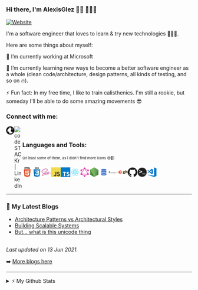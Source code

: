 ### Hi there, I'm AlexisGlez 👋🏻 👨🏻‍💻

[![Website](https://img.shields.io/website?label=MySite&style=for-the-badge&logo=staticman&url=https%3A%2F%2Falexisglez.netlify.com)][website]

I'm a software engineer that loves to learn & try new technologies 💆🏻‍♂️.

Here are some things about myself:

🔭 I’m currently working at Microsoft

🌱 I’m currently learning new ways to become a better software engineer as a whole (clean code/architecture, design patterns, all kinds of testing, and so on 🔥).

⚡ Fun fact: In my free time, I like to train calisthenics. I'm still a rookie, but someday I'll be able to do some amazing movements 😎

### Connect with me:

[<img align="left" alt="alexisglez.netlify.com" width="22px" src="https://raw.githubusercontent.com/iconic/open-iconic/master/svg/globe.svg" />][website]

[<img align="left" alt="codeSTACKr | LinkedIn" width="22px" src="https://cdn.jsdelivr.net/npm/simple-icons@v3/icons/linkedin.svg" />][linkedin]

<br />

### Languages and Tools:

<sub><sup>(at least some of them, as I didn't find more icons 😅🤣)</sup></sub>

<img align="left" alt="HTML5" width="26px" src="https://raw.githubusercontent.com/github/explore/80688e429a7d4ef2fca1e82350fe8e3517d3494d/topics/html/html.png" />

<img align="left" alt="CSS3" width="26px" src="https://raw.githubusercontent.com/github/explore/80688e429a7d4ef2fca1e82350fe8e3517d3494d/topics/css/css.png" />

<img align="left" alt="Sass" width="26px" src="https://raw.githubusercontent.com/github/explore/80688e429a7d4ef2fca1e82350fe8e3517d3494d/topics/sass/sass.png" />

<img align="left" alt="JavaScript" width="26px" src="https://raw.githubusercontent.com/github/explore/80688e429a7d4ef2fca1e82350fe8e3517d3494d/topics/javascript/javascript.png" />

<img align="left" alt="TypeScript" width="26px" src="https://raw.githubusercontent.com/github/explore/80688e429a7d4ef2fca1e82350fe8e3517d3494d/topics/typescript/typescript.png" />

<img align="left" alt="React" width="26px" src="https://raw.githubusercontent.com/github/explore/80688e429a7d4ef2fca1e82350fe8e3517d3494d/topics/react/react.png" />

<img align="left" alt="GraphQL" width="26px" src="https://raw.githubusercontent.com/github/explore/80688e429a7d4ef2fca1e82350fe8e3517d3494d/topics/graphql/graphql.png" />

<img align="left" alt="Node.js" width="26px" src="https://raw.githubusercontent.com/github/explore/80688e429a7d4ef2fca1e82350fe8e3517d3494d/topics/nodejs/nodejs.png" />

<img align="left" alt="SQL" width="26px" src="https://raw.githubusercontent.com/github/explore/80688e429a7d4ef2fca1e82350fe8e3517d3494d/topics/sql/sql.png" />

<img align="left" alt="MongoDB" width="26px" src="https://raw.githubusercontent.com/github/explore/80688e429a7d4ef2fca1e82350fe8e3517d3494d/topics/mongodb/mongodb.png" />

<img align="left" alt="Git" width="26px" src="https://raw.githubusercontent.com/github/explore/80688e429a7d4ef2fca1e82350fe8e3517d3494d/topics/git/git.png" />

<img align="left" alt="GitHub" width="26px" src="https://raw.githubusercontent.com/github/explore/78df643247d429f6cc873026c0622819ad797942/topics/github/github.png" />

<img align="left" alt="Terminal" width="26px" src="https://raw.githubusercontent.com/github/explore/80688e429a7d4ef2fca1e82350fe8e3517d3494d/topics/terminal/terminal.png" />

<img align="left" alt="Visual Studio Code" width="26px" src="https://raw.githubusercontent.com/github/explore/80688e429a7d4ef2fca1e82350fe8e3517d3494d/topics/visual-studio-code/visual-studio-code.png" />

<br clear="left" />

---

### 📕 My Latest Blogs

- [Architecture Patterns vs Architectural Styles](https://alexisglez.netlify.app/blogs/architecture-patterns-vs-architectural-styles)
- [Building Scalable Systems](https://alexisglez.netlify.app/blogs/building-scalable-systems)
- [But... what is this unicode thing](https://alexisglez.netlify.app/blogs/but-what-is-this-unicode-thing)

<br />_Last updated on 13 Jun 2021._<br />


➡️ [More blogs here][my-blogs]

---

<details>
  <summary>⚡ My Github Stats</summary>

  <img align="left" alt="AlexisGlez's Github Stats" src="https://github-readme-stats.vercel.app/api?username=AlexisGlez&show_icons=true&count_private=true&hide_border=true&hide=stars,contribs" />

</details>

[website]: https://alexisglez.netlify.com
[my-blogs]: https://alexisglez.netlify.app/blogs
[linkedin]: https://www.linkedin.com/in/alexisgonzalezgomez

<!--
**AlexisGlez/AlexisGlez** is a ✨ _special_ ✨ repository because its `README.md` (this file) appears on your GitHub profile.

Here are some ideas to get you started:

- 🔭 I’m currently working on ...
- 🌱 I’m currently learning ...
- 👯 I’m looking to collaborate on ...
- 🤔 I’m looking for help with ...
- 💬 Ask me about ...
- 📫 How to reach me: ...
- 😄 Pronouns: ...
- ⚡ Fun fact: ...
-->
